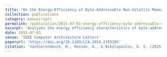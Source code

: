```yaml
---
title: "On the Energy-Efficiency of Byte-Addressable Non-Volatile Memory"
collection: publications
category: manuscripts
permalink: /publication/2015-07-01-energy-efficiency-byte-addressable-nvm
excerpt: 'Analyzes the energy efficiency characteristics of byte-addressable non-volatile memory systems and their implications for main memory design.'
date: 2015-07-01
venue: 'IEEE Computer Architecture Letters'
paperurl: 'https://doi.org/10.1109/LCA.2014.2355195'
citation: 'Vandierendonck, H., Hassan, A., & Nikolopoulos, D. S. (2015). &quot;On the Energy-Efficiency of Byte-Addressable Non-Volatile Memory.&quot; <i>IEEE Computer Architecture Letters</i>, 14(2), 144-147. https://doi.org/10.1109/LCA.2014.2355195'
---
```

